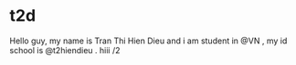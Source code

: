 # t2d
Hello guy, my name is Tran Thi Hien Dieu  and i am student in @VN , my id school is @t2hiendieu . hiii
/2
